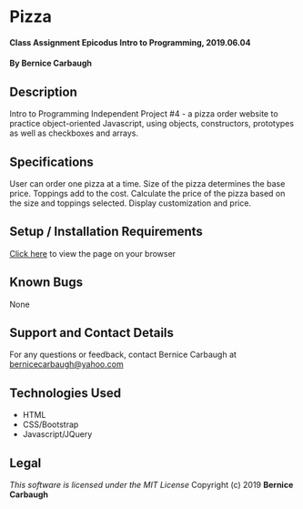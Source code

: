 # Pizza
#### Class Assignment Epicodus Intro to Programming, 2019.06.04
#### By Bernice Carbaugh

## Description
Intro to Programming Independent Project #4 - a pizza order website to practice object-oriented Javascript, using objects, constructors, prototypes as well as checkboxes and arrays.

## Specifications
User can order one pizza at a time. 
Size of the pizza determines the base price.
Toppings add to the cost.
Calculate the price of the pizza based on the size and toppings selected.
Display customization and price.

## Setup / Installation Requirements
[Click here](http://bernicecarbaugh.github.io/pizza/) to view the page on your browser

## Known Bugs
None

## Support and Contact Details
For any questions or feedback, contact Bernice Carbaugh at bernicecarbaugh@yahoo.com

## Technologies Used
- HTML
- CSS/Bootstrap
- Javascript/JQuery

## Legal
*This software is licensed under the MIT License*
Copyright (c) 2019 **Bernice Carbaugh**
